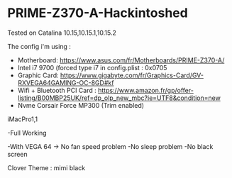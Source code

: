 # PRIME-Z370-A-Hackintoshed

Tested on Catalina 10.15,10.15.1,10.15.2

The config i'm using :

- Motherboard: https://www.asus.com/fr/Motherboards/PRIME-Z370-A/
- Intel i7 9700 (forced type i7 in config.plist : 0x0705
- Graphic Card: https://www.gigabyte.com/fr/Graphics-Card/GV-RXVEGA64GAMING-OC-8GD#kf
- Wifi + Bluetooth PCI Card : https://www.amazon.fr/gp/offer-listing/B00MBP25UK/ref=dp_olp_new_mbc?ie=UTF8&condition=new
- Nvme Corsair Force MP300 (Trim enabled)

iMacPro1,1

-Full Working

-With VEGA 64 -> No fan speed problem
-No sleep problem
-No black screen

Clover Theme : mimi black
